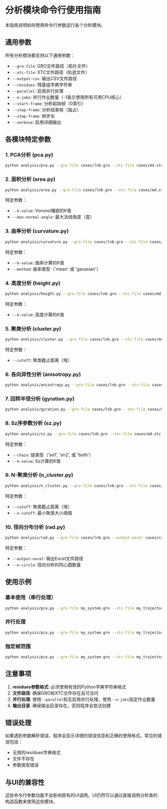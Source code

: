 # 分析模块命令行使用指南

本指南说明如何使用命令行参数运行各个分析模块。

## 通用参数

所有分析模块都支持以下通用参数：

- `--gro-file`: GRO文件路径（拓扑文件）
- `--xtc-file`: XTC文件路径（轨迹文件）
- `--output-csv`: 输出CSV文件路径
- `--residues`: 残基组字典字符串
- `--parallel`: 启用并行处理
- `--n-jobs`: 并行作业数量（-1表示使用所有可用CPU核心）
- `--start-frame`: 分析起始帧（0索引）
- `--stop-frame`: 分析结束帧（独占）
- `--step-frame`: 帧步长
- `--verbose`: 启用详细输出

## 各模块特定参数

### 1. PCA分析 (pca.py)

```bash
python analysis/pca.py --gro-file cases/lnb.gro --xtc-file cases/md.xtc --output-csv cases/csv/pca_results.csv --residues "{'DPPC': ['PO4'], 'CHOL': ['ROH']}" --parallel --verbose
```

### 2. 面积分析 (area.py)

```bash
python analysis/area.py --gro-file cases/lnb.gro --xtc-file cases/md.xtc --output-csv cases/csv/area_results.csv --residues "{'DPPC': ['PO4'], 'CHOL': ['ROH']}" --k-value 20 --max-normal-angle 140 --parallel --verbose
```

特定参数：
- `--k-value`: Voronoi镶嵌的K值
- `--max-normal-angle`: 最大法线角度（度）

### 3. 曲率分析 (curvature.py)

```bash
python analysis/curvature.py --gro-file cases/lnb.gro --xtc-file cases/md.xtc --output-csv cases/csv/curvature_results.csv --residues "{'DPPC': ['PO4'], 'CHOL': ['ROH']}" --k-value 20 --method mean --parallel --verbose
```

特定参数：
- `--k-value`: 曲率计算的K值
- `--method`: 曲率类型（'mean' 或 'gaussian'）

### 4. 高度分析 (height.py)

```bash
python analysis/height.py --gro-file cases/lnb.gro --xtc-file cases/md.xtc --output-csv cases/csv/height_results.csv --residues "{'DPPC': (['PO4'], ['C4B', 'C4A']), 'CHOL':(['ROH'], ['R5'])}" --k-value 20 --parallel --verbose
```

特定参数：
- `--k-value`: 高度计算的K值

### 5. 聚类分析 (cluster.py)

```bash
python analysis/cluster.py --gro-file cases/lnb.gro --xtc-file cases/md.xtc --output-csv cases/csv/cluster_results.csv --residues "{'DPPC': ['PO4'], 'CHOL': ['ROH']}" --cutoff 8.0 --parallel --verbose
```

特定参数：
- `--cutoff`: 聚类截止距离（埃）

### 6. 各向异性分析 (anisotropy.py)

```bash
python analysis/anisotropy.py --gro-file cases/lnb.gro --xtc-file cases/md.xtc --output-csv cases/csv/anisotropy_results.csv --residues "{'DPPC': ['PO4'], 'CHOL': ['ROH']}" --parallel --verbose
```

### 7. 回转半径分析 (gyration.py)

```bash
python analysis/gyration.py --gro-file cases/lnb.gro --xtc-file cases/md.xtc --output-csv cases/csv/gyration_results.csv --residues "{'DPPC': ['PO4'], 'CHOL': ['ROH']}" --parallel --verbose
```

### 8. Sz序参数分析 (sz.py)

```bash
python analysis/sz.py --gro-file cases/lnb.gro --xtc-file cases/md.xtc --output-csv cases/csv/sz_results.csv --residues "{'DPPC': ['PO4'], 'DUPC': ['PO4']}" --chain sn1 --k-value 15 --parallel --verbose
```

特定参数：
- `--chain`: 链类型（'sn1', 'sn2', 或 'both'）
- `--k-value`: Sz计算的K值

### 9. N-聚类分析 (n_cluster.py)

```bash
python analysis/n_cluster.py --gro-file cases/lnb.gro --xtc-file cases/md.xtc --output-csv cases/csv/ncluster_results.csv --residues "{'DAPC': ['GL1', 'GL2'], 'DPPC': ['PO4']}" --cutoff 12.0 --n-cutoff 10 --parallel --verbose
```

特定参数：
- `--cutoff`: 聚类截止距离（埃）
- `--n-cutoff`: 最小聚类大小阈值

### 10. 径向分布分析 (rad.py)

```bash
python analysis/rad.py --gro-file cases/lnb.gro --output-excel cases/csv/radial_distribution.xlsx --residues "{'DPPC': ['NC3'], 'CHOL': ['ROH']}" --n-circle 50
```

特定参数：
- `--output-excel`: 输出Excel文件路径
- `--n-circle`: 径向分析的同心圆数量

## 使用示例

### 基本使用（串行处理）

```bash
python analysis/pca.py --gro-file my_system.gro --xtc-file my_trajectory.xtc --residues "{'DPPC': ['PO4']}" --output-csv results.csv
```

### 并行处理

```bash
python analysis/pca.py --gro-file my_system.gro --xtc-file my_trajectory.xtc --residues "{'DPPC': ['PO4']}" --output-csv results.csv --parallel --n-jobs 4 --verbose
```

### 指定帧范围

```bash
python analysis/pca.py --gro-file my_system.gro --xtc-file my_trajectory.xtc --residues "{'DPPC': ['PO4']}" --output-csv results.csv --start-frame 100 --stop-frame 1000 --step-frame 10
```

## 注意事项

1. **residues参数格式**: 必须使用有效的Python字典字符串格式
2. **文件路径**: 确保GRO和XTC文件存在且可访问
3. **并行处理**: 使用`--parallel`标志启用并行处理，使用`--n-jobs`指定作业数量
4. **输出目录**: 确保输出目录存在，否则程序会尝试创建

## 错误处理

如果遇到参数解析错误，程序会显示详细的错误信息和正确的使用格式。常见的错误包括：

- 无效的residues字典格式
- 文件不存在
- 参数类型错误

## 与UI的兼容性

这些命令行参数功能不会影响原有的UI调用。UI仍然可以通过直接调用分析类的构造函数来使用这些模块。
